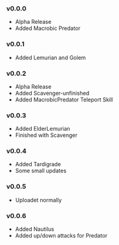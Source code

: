 ### v0.0.0
* Alpha Release
* Added Macrobic Predator

### v0.0.1
* Added Lemurian and Golem

### v0.0.2

* Alpha Release
* Added Scavenger-unfinished
* Added MacrobicPredator Teleport Skill

### v0.0.3

* Added ElderLemurian
* Finished with Scavenger

### v0.0.4

* Added Tardigrade
* Some small updates

### v0.0.5

* Uploadet normally

### v0.0.6

* Added Nautilus
* Added up/down attacks for Predator